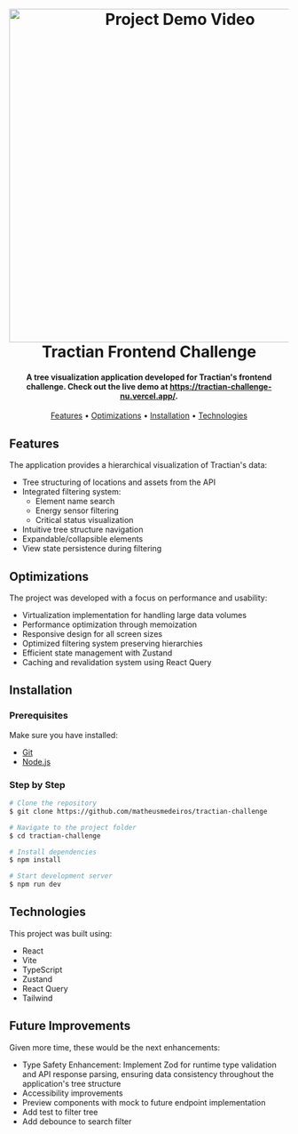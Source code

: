 <h1 align="center">
  <br>
    <a href="https://youtu.be/1J0XT1CHVMI">
      <img src="https://img.youtube.com/vi/1J0XT1CHVMI/maxresdefault.jpg" alt="Project Demo Video" width="600">
    </a>
  <br>
  Tractian Frontend Challenge
  <br>
</h1>

<h4 align="center">A tree visualization application developed for Tractian's frontend challenge. Check out the live demo at <a href="https://tractian-challenge-nu.vercel.app/">https://tractian-challenge-nu.vercel.app/</a>.</h4>

<p align="center">
  <a href="#features">Features</a> •
  <a href="#optimizations">Optimizations</a> •
  <a href="#installation">Installation</a> •
  <a href="#technologies">Technologies</a>
</p>

## Features

The application provides a hierarchical visualization of Tractian's data:

- Tree structuring of locations and assets from the API
- Integrated filtering system:
  - Element name search
  - Energy sensor filtering
  - Critical status visualization
- Intuitive tree structure navigation
- Expandable/collapsible elements
- View state persistence during filtering

## Optimizations

The project was developed with a focus on performance and usability:

- Virtualization implementation for handling large data volumes
- Performance optimization through memoization
- Responsive design for all screen sizes
- Optimized filtering system preserving hierarchies
- Efficient state management with Zustand
- Caching and revalidation system using React Query

## Installation

### Prerequisites

Make sure you have installed:

- [Git](https://git-scm.com)
- [Node.js](https://nodejs.org/en/download/)

### Step by Step

```bash
# Clone the repository
$ git clone https://github.com/matheusmedeiros/tractian-challenge

# Navigate to the project folder
$ cd tractian-challenge

# Install dependencies
$ npm install

# Start development server
$ npm run dev
```

## Technologies

This project was built using:

- React
- Vite
- TypeScript
- Zustand
- React Query
- Tailwind

## Future Improvements

Given more time, these would be the next enhancements:

- Type Safety Enhancement: Implement Zod for runtime type validation and API response parsing, ensuring data consistency throughout the application's tree structure
- Accessibility improvements
- Preview components with mock to future endpoint implementation
- Add test to filter tree
- Add debounce to search filter
